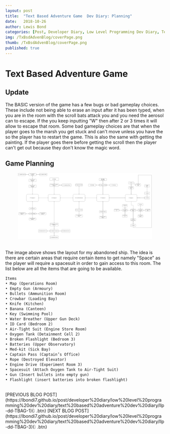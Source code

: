 ```yaml
---
layout: post
title:  "Text Based Adventure Game  Dev Diary: Planning"
date:   2018-10-26
author: Lewis Bond
categories: [Post, Developer Diary, Low Level Programming Dev Diary, Text Based Adventure Dev Diary]
img: /TxBsdAdvenBlog/coverPage.png
thumb: /TxBsdAdvenBlog/coverPage.png
published: true
---
```


<!--more-->

# Text Based Adventure Game

## Update

The BASIC version of the game has a few bugs or bad gameplay choices. These include not being able to erase an input after it has been typed, when you are in the room with the scroll bats attack you and you need the aerosol can to escape. If the you keep inputting "W" then after 2 or 3 times it will allow to escape that room. Some bad gameplay choices are that when the player goes to the marsh you get stuck and can't move unless you have the so the player has to restart the game. This is also the same with getting the painting. If the player goes there before getting the scroll then the player can't get out because they don't know the magic word.

## Game Planning

<figure>
    <a href="/assets/img/blog/TxBsdAdvenBlog/TextAdventureGameLayout.jpg"><img src="/assets/img/blog/TxBsdAdvenBlog/TextAdventureGameLayout.jpg"></a>
    <figcaption></figcaption>
</figure>

<br/>
The image above shows the layout for my abandoned ship. The idea is there are certain areas that require certain items to get namely "Space" as the player will require a spacesuit in order to gain access to this room. The list below are all the items that are going to be available.

~~~
Items
• Map (Operations Room)
• Empty Gun (Armoury)
• Bullets (Ammunition Room)
• Crowbar (Loading Bay)
• Knife (Kitchen)
• Banana (Canteen)
• Key (Swimming Pool)
• Water Breather (Upper Gun Deck)
• ID Card (Bedroom 2)
• Air-Tight Suit (Engine Store Room)
• Oxygen Tank (Detainment Cell 2)
• Broken Flashlight (Bedroom 3)
• Batteries (Upper Observatory)
• Med-kit (Sick Bay)
• Captain Pass (Captain’s Office)
• Rope (Destroyed Elevator)
• Engine Drive (Experiment Room 3)
• Spacesuit (Attach Oxygen Tank to Air-Tight Suit)
• Gun (Insert bullets into empty gun)
• Flashlight (insert batteries into broken flashlight)
~~~
<br/>
[PREVIOUS BLOG POST](https://lbondi7.github.io/post/developer%20diary/low%20level%20programming%20dev%20diary/text%20based%20adventure%20dev%20diary/llp-dd-TBAG-1){: .btn}  [NEXT BLOG POST](https://lbondi7.github.io/post/developer%20diary/low%20level%20programming%20dev%20diary/text%20based%20adventure%20dev%20diary/llp-dd-TBAG-3){: .btn}
